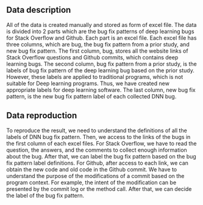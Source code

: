 ## Data description
All of the data is created manually and stored as form of excel file. The data is divided into 2 parts which are the bug fix patterns of deep learning bugs for Stack Overflow and Github. Each part is an excel file. Each excel file has three columns, which are bug, the bug fix pattern from a prior study, and new bug fix pattern. The first column, bug, stores all the website links of Stack Overflow questions and Github commits, which contains deep learning bugs. The second column, bug fix pattern from a prior study, is the labels of bug fix pattern of the deep learning bug based on the prior study. However, these labels are applied to traditional programs, which is not suitable for Deep learning programs. Thus, we have created new appropriate labels for deep learning software. The last column, new bug fix pattern, is the new bug fix pattern label of each collected DNN bug.

## Data reproduction
To reproduce the result, we need to understand the definitions of all the labels of DNN bug fix pattern. Then, we access to the links of the bugs in the first column of each excel files. For Stack Overflow, we have to read the question, the answers, and the comments to collect enough information about the bug. After that, we can label the bug fix pattern based on the bug fix pattern label definitions. For Github, after access to each link, we can obtain the new code and old code in the Github commit. We have to understand the purpose of the modifications of a commit based on the program context. For example, the intent of the modification can be presented by the commit log or the method call. After that, we can decide the label of the bug fix pattern.

